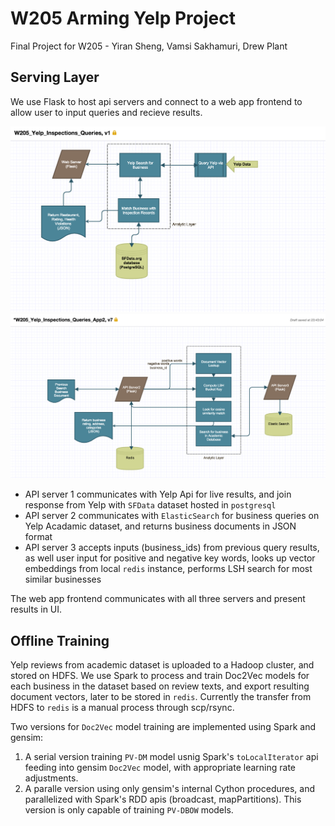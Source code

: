 # W205 Arming Yelp Project

Final Project for W205 - Yiran Sheng, Vamsi Sakhamuri, Drew Plant

## Serving Layer

We use Flask to host api servers and connect to a web app frontend to allow user to input queries and recieve results. 

![](https://raw.githubusercontent.com/drewplant-MIDS/W205_Arming_Yelp_Project-/master/Application1.png)
![](https://raw.githubusercontent.com/drewplant-MIDS/W205_Arming_Yelp_Project-/master/Application2.png)


* API server 1 communicates with Yelp Api for live results, and join response from Yelp with `SFData` dataset hosted in `postgresql`
* API server 2 communicates with `ElasticSearch` for business queries on Yelp Acadamic dataset, and returns business documents in JSON format
* API server 3 accepts inputs (business_ids) from previous query results, as well user input for positive and negative key words, looks up vector embeddings from local `redis` instance, performs LSH search for most similar businesses

The web app frontend communicates with all three servers and present results in UI. 

## Offline Training

Yelp reviews from academic dataset is uploaded to a Hadoop cluster, and stored on HDFS. We use Spark to process and train Doc2Vec models for each business in the dataset based on review texts, and export resulting document vectors, later to be stored in `redis`. Currently the transfer from HDFS to `redis` is a manual process through scp/rsync. 

Two versions for `Doc2Vec` model training are implemented using Spark and gensim:

1. A serial version training `PV-DM` model usnig Spark's `toLocalIterator` api feeding into gensim `Doc2Vec` model, with appropriate learning rate adjustments. 
2. A paralle version using only gensim's internal Cython procedures, and parallelized with Spark's RDD apis (broadcast, mapPartitions). This version is only capable of training `PV-DBOW` models. 
